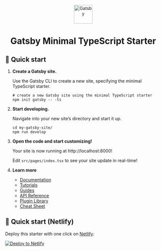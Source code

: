 <p align="center">
  <a href="https://www.gatsbyjs.com/?utm_source=starter&utm_medium=readme&utm_campaign=minimal-starter-ts">
    <img alt="Gatsby" src="https://www.gatsbyjs.com/Gatsby-Monogram.svg" width="60" />
  </a>
</p>
<h1 align="center">
  Gatsby Minimal TypeScript Starter
</h1>

## 🚀 Quick start

1. **Create a Gatsby site.**

   Use the Gatsby CLI to create a new site, specifying the minimal TypeScript starter.

   ```shell
   # create a new Gatsby site using the minimal TypeScript starter
   npm init gatsby -- -ts
   ```

2. **Start developing.**

   Navigate into your new site’s directory and start it up.

   ```shell
   cd my-gatsby-site/
   npm run develop
   ```

3. **Open the code and start customizing!**

   Your site is now running at http://localhost:8000!

   Edit `src/pages/index.tsx` to see your site update in real-time!

4. **Learn more**

   - [Documentation](https://www.gatsbyjs.com/docs/?utm_source=starter&utm_medium=readme&utm_campaign=minimal-starter-ts)
   - [Tutorials](https://www.gatsbyjs.com/tutorial/?utm_source=starter&utm_medium=readme&utm_campaign=minimal-starter-ts)
   - [Guides](https://www.gatsbyjs.com/tutorial/?utm_source=starter&utm_medium=readme&utm_campaign=minimal-starter-ts)
   - [API Reference](https://www.gatsbyjs.com/docs/api-reference/?utm_source=starter&utm_medium=readme&utm_campaign=minimal-starter-ts)
   - [Plugin Library](https://www.gatsbyjs.com/plugins?utm_source=starter&utm_medium=readme&utm_campaign=minimal-starter-ts)
   - [Cheat Sheet](https://www.gatsbyjs.com/docs/cheat-sheet/?utm_source=starter&utm_medium=readme&utm_campaign=minimal-starter-ts)

## 🚀 Quick start (Netlify)

Deploy this starter with one click on [Netlify](https://app.netlify.com/signup):

[<img src="https://www.netlify.com/img/deploy/button.svg" alt="Deploy to Netlify" />](https://app.netlify.com/start/deploy?repository=https://github.com/gatsbyjs/gatsby-starter-minimal-ts)
